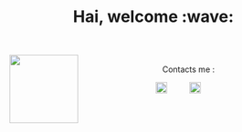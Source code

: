 
<div align="center">
    <h1> Hai, welcome :wave:</h1>
</div>

&nbsp;
&nbsp;
&nbsp;

<img src="https://avatars.githubusercontent.com/u/74690366?s=400&u=8b0bd80d74c7b7376382ed5b07a61527c9f5ae8f&v=4" width="120" height="120" align="left">
&nbsp;&nbsp;&nbsp;&nbsp;&nbsp;&nbsp;&nbsp;
<center>
Contacts me :

<a href="http://wa.me/6285746897368?text=Assalamualaikum"><img src="https://raw.githubusercontent.com/NazwaS/NazwaS/main/img/WhatsApp.png" alt="alt text" width="20" height="20"></a>     &nbsp;&nbsp;&nbsp;&nbsp;&nbsp;&nbsp;&nbsp;&nbsp;   <a href="https://instagram.com/mrf.zvx"><img src="https://user-images.githubusercontent.com/72728486/104810775-99131480-5829-11eb-949e-4855c7953bea.jpg" alt="alt text" width="20" height="20"></a>
 &nbsp;&nbsp;&nbsp;&nbsp;&nbsp;&nbsp;&nbsp;&nbsp;
